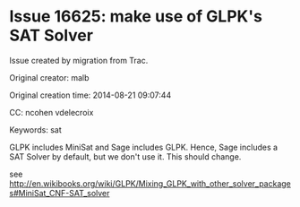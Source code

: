 # Issue 16625: make use of GLPK's SAT Solver

Issue created by migration from Trac.

Original creator: malb

Original creation time: 2014-08-21 09:07:44

CC:  ncohen vdelecroix

Keywords: sat

GLPK includes MiniSat and Sage includes GLPK. Hence, Sage includes a SAT Solver by default, but we don't use it. This should change.

see http://en.wikibooks.org/wiki/GLPK/Mixing_GLPK_with_other_solver_packages#MiniSat_CNF-SAT_solver

